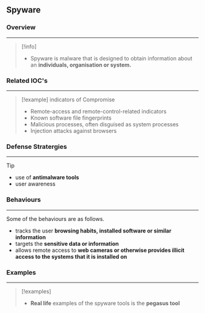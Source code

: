 ## Spyware

### Overview
---
>[!info]
>- Spyware is malware that is designed to obtain information about an **individuals, organisation or system.**

### Related IOC's
---
>[!example] indicators of Compromise 
>- Remote-access and remote-control-related indicators
>- Known software file fingerprints
>- Malicious processes, often disguised as system processes
>- Injection attacks against browsers
### Defense Stratergies 
---
>[!tip]
>- use of **antimalware tools**
>- user awareness


### Behaviours
---
Some of the behaviours are as follows.
- tracks the user **browsing habits, installed software or similar information**
- targets the **sensitive data or information**
- allows remote access to **web cameras or otherwise provides illicit access to the systems that it is installed on** 

### Examples 
---
>[!examples]
>- **Real life** examples of the spyware tools is the **pegasus tool**
